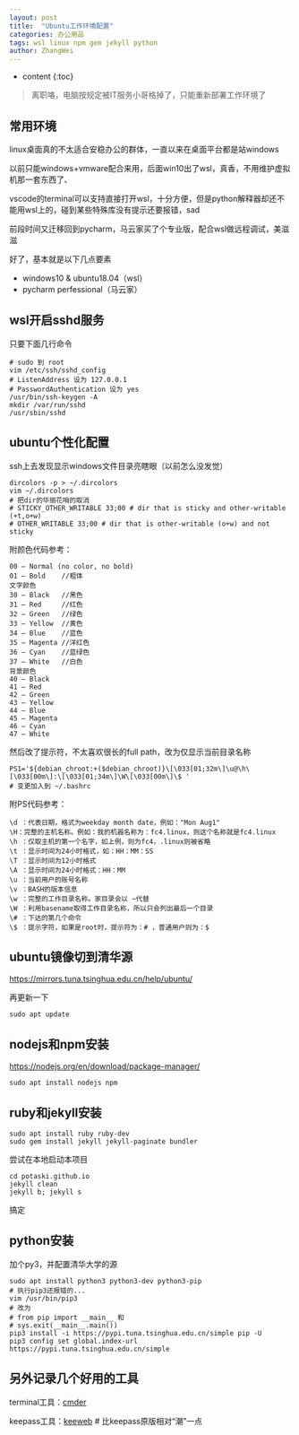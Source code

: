 ```yaml
---
layout: post
title:  "Ubuntu工作环境配置"
categories: 办公用品
tags: wsl linux npm gem jekyll python
author: ZhangWei
---
```


* content
{:toc}

> 离职咯，电脑按规定被IT服务小哥格掉了，只能重新部署工作环境了

## 常用环境

linux桌面真的不太适合安稳办公的群体，一直以来在桌面平台都是站windows

以前只能windows+vmware配合来用，后面win10出了wsl，真香，不用维护虚拟机那一套东西了、

vscode的terminal可以支持直接打开wsl，十分方便，但是python解释器却还不能用wsl上的，碰到某些特殊库没有提示还要报错，sad

前段时间又迁移回到pycharm，马云家买了个专业版，配合wsl做远程调试，美滋滋

好了，基本就是以下几点要素

- windows10 & ubuntu18.04（wsl）
- pycharm perfessional（马云家）

## wsl开启sshd服务

只要下面几行命令

```shell
# sudo 到 root
vim /etc/ssh/sshd_config
# ListenAddress 设为 127.0.0.1
# PasswordAuthentication 设为 yes
/usr/bin/ssh-keygen -A
mkdir /var/run/sshd
/usr/sbin/sshd
```

## ubuntu个性化配置

ssh上去发现显示windows文件目录亮瞎眼（以前怎么没发觉）

```shell
dircolors -p > ~/.dircolors
vim ~/.dircolors
# 把dir的华丽花哨的取消
# STICKY_OTHER_WRITABLE 33;00 # dir that is sticky and other-writable (+t,o+w)
# OTHER_WRITABLE 33;00 # dir that is other-writable (o+w) and not sticky
```

附颜色代码参考：
 
```shell
00 — Normal (no color, no bold) 
01 — Bold    //粗体
文字颜色 
30 — Black   //黑色
31 — Red     //红色
32 — Green   //绿色
33 — Yellow  //黄色
34 — Blue    //蓝色
35 — Magenta //洋红色
36 — Cyan    //蓝绿色
37 — White   //白色
背景颜色 
40 — Black 
41 — Red 
42 — Green 
43 — Yellow 
44 — Blue 
45 — Magenta 
46 — Cyan 
47 – White
```

然后改了提示符，不太喜欢很长的full path，改为仅显示当前目录名称

```shell
PS1='${debian_chroot:+($debian_chroot)}\[\033[01;32m\]\u@\h\[\033[00m\]:\[\033[01;34m\]\W\[\033[00m\]\$ '
# 变更加入到 ~/.bashrc
```

附PS代码参考：

```shell
\d ：代表日期，格式为weekday month date，例如："Mon Aug1"
\H：完整的主机名称。例如：我的机器名称为：fc4.linux，则这个名称就是fc4.linux
\h ：仅取主机的第一个名字，如上例，则为fc4，.linux则被省略 
\t ：显示时间为24小时格式，如：HH：MM：SS 
\T ：显示时间为12小时格式 
\A ：显示时间为24小时格式：HH：MM 
\u ：当前用户的账号名称
\v ：BASH的版本信息
\w ：完整的工作目录名称。家目录会以 ~代替
\W ：利用basename取得工作目录名称，所以只会列出最后一个目录
\# ：下达的第几个命令
\$ ：提示字符，如果是root时，提示符为：# ，普通用户则为：$
```

## ubuntu镜像切到清华源

https://mirrors.tuna.tsinghua.edu.cn/help/ubuntu/

再更新一下

```shell
sudo apt update 
```

## nodejs和npm安装

https://nodejs.org/en/download/package-manager/

```shell
sudo apt install nodejs npm
```

## ruby和jekyll安装

```shell
sudo apt install ruby ruby-dev
sudo gem install jekyll jekyll-paginate bundler
```

尝试在本地启动本项目

```shell
cd potaski.github.io
jekyll clean
jekyll b; jekyll s
```

搞定

## python安装

加个py3，并配置清华大学的源

```shell
sudo apt install python3 python3-dev python3-pip
# 执行pip3还报错的...
vim /usr/bin/pip3
# 改为
# from pip import __main__ 和
# sys.exit(__main__.main())
pip3 install -i https://pypi.tuna.tsinghua.edu.cn/simple pip -U
pip3 config set global.index-url https://pypi.tuna.tsinghua.edu.cn/simple
```


## 另外记录几个好用的工具

terminal工具：[cmder](https://cmder.net/)

keepass工具：[keeweb](https://keeweb.info/)  # 比keepass原版相对“潮”一点